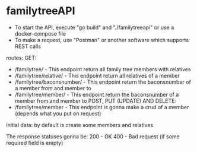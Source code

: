 # familytreeAPI

- To start the API, execute "go build" and "./familytreeapi" or use a docker-compose file
- To make a request, use "Postman" or another software which supports REST calls

routes:
GET:
- /familytree/ - This endpoint return all family tree members with relatives 
- /familytree/relative/ - This endpoint return all relatives of a member 
- /familytree/baconsnumber/ - This endpoint return the baconsnumber of a member from and member to
- /familytree/member/ - This endpoint return the baconsnumber of a member from and member to
POST, PUT (UPDATE) AND DELETE:
- /familytree/member - This endpoint is gonna make a crud of a member (depends what you put on request)

initial data:
by default is create some members and relatives

The response statuses gonna be:
200 - OK
400 - Bad request (if some required field is empty)